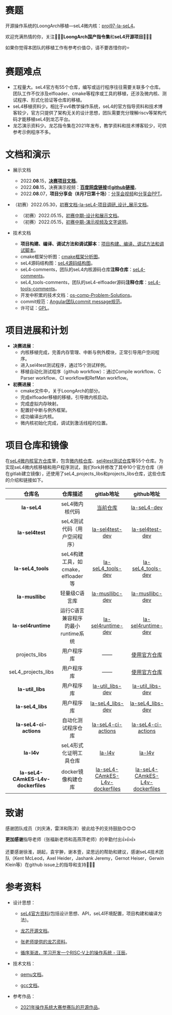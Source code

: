 <!--
  SPDX-License-Identifier: GPL-2.0-only
  Copyright 2022, tyyteam(Qingtao Liu, Yang Lei, Yang Chen)
  qtliu@mail.ustc.edu.cn, le24@mail.ustc.edu.cn, chenyangcs@mail.ustc.edu.cn
-->
# 赛题

开源操作系统的LoongArch移植—seL4微内核：[proj97-la-seL4](https://github.com/oscomp/proj97-la-seL4)。

欢迎充满热情的你，关注💖💖💖**LoongArch国产指令集**和**seL4开源项目**💖💖💖

如果你觉得本团队的移植工作有参考价值😊，请不要吝惜你的⭐

# 赛题难点

* 工程量大。seL4官方有55个仓库，编写或运行程序往往需要关联多个仓库。团队工作不仅涉及elfloader、cmake等程序或工具的移植，还涉及微内核、测试程序、形式化验证等仓库的移植。
* seL4移植资料少。相比于xv6教学操作系统，seL4的官方指导资料和技术博客较少，官方只提供了架构无关的设计思想，团队需要充分理解riscv等架构代码才能移植seL4到龙芯平台。
* 龙芯演示资料少。龙芯指令集在2021年发布，教学资料和技术博客较少，可供参考示例程序不多。

# 文档和演示

* 展示文档

  * 2022.**08**.15，[**决赛项目文档**](https://github.com/tyyteam/OS-comp-pdfdoc-videos/blob/main/proj97-la-seL4-tyyteam-%E5%86%B3%E8%B5%9B%E9%A1%B9%E7%9B%AE%E6%96%87%E6%A1%A3.pdf)。
  * 2022.**08**.15，决赛演示视频：[**百度网盘链接**](https://pan.baidu.com/s/16f4EYctBe0jwXw0sC8CLPg?pwd=6p4k)或[**github链接**](https://raw.githubusercontent.com/tyyteam/OS-comp-pdfdoc-videos/main/la-seL4-%E5%86%B3%E8%B5%9B%E9%A1%B9%E7%9B%AE%E6%BC%94%E7%A4%BA%E8%A7%86%E9%A2%91.mp4)。
  * 2022.**08**.07，**项目分享会（8月7日第十场）**：[分享会视频](https://www.bilibili.com/video/BV1PW4y1Y7zj?spm_id_from=333.999.0.0&vd_source=c0ebc331ee63978f26b2050109cc5826)和[分享会PPT](https://os.educg.net/2022CSCC?op=5)。
* （初赛）2022.05.30，[初赛文档-la-seL4-项目调研\_设计\_展示文档](https://github.com/tyyteam/OS-comp-pdfdoc-videos/blob/main/la-seL4-%E5%88%9D%E8%B5%9B%E9%A1%B9%E7%9B%AE%E8%B0%83%E7%A0%94_%E8%AE%BE%E8%AE%A1_%E5%B1%95%E7%A4%BA%E6%96%87%E6%A1%A3.pdf)。
  * （初赛）2022.05.15，[初赛中期-设计和展示文档](./docs/初赛中期-设计和展示文档.md)。
  * （初赛）2022.05.15，[初赛中期-演示视频及文字说明](https://pan.baidu.com/s/1c8KKPdG0Ri_AbR2taWWPSw?pwd=2qdg)。
* 技术文档

  * **项目构建、编译、调试方法和调试脚本**：[项目构建、编译、调试方法和调试脚本](./docs/技术文档-项目构建、编译和调试方法.md)。
  * cmake框架分析图：[cmake框架分析图](./docs/cmake框架分析图.md)。
  * seL4源码结构图：[seL4源码结构图](./docs/seL4源码结构图.md)。
  * seL4-comments，团队的seL4内核源码仓库**注释仓库**：[seL4-comments](https://github.com/tyyteam/seL4-comments)。
  * seL4_tools-comments，团队的seL4-elfloader源码**注释仓库**：[seL4-tools-comments](https://github.com/tyyteam/seL4_tools-comments)。
  * 开发中积累的技术文档：[os-comp-Problem-Solutions](https://github.com/tyyteam/seL4-oscompProblemSolutions)。
  * commit规范：[Angular团队commit message规范](https://github.com/angular/angular.js/blob/master/DEVELOPERS.md#-git-commit-guidelines)。
  * 许可证：[GPL](./LICENSE.md)。

# 项目进展和计划

* **决赛进展**：
  * 内核移植完成，完善内存管理、中断与例外模块，正常引导用户空间程序。
  * 进入sel4test测试程序，通过15个测试样例。
  * 移植自动化测试程序（github workflow）：通过Compile workflow、C Parser workflow、CI workflow和RefMan workflow。
* **初赛进展**：
  * cmake文件中，关于LoongArch的部分。
  * 完成elfloader移植的移植，引导微内核启动。
  * 完成虚拟内存映射。
  * 配置好中断与例外框架。
  * 成功编译出内核。
  * 微内核初始化完成，调试到激活线程的位置。

# 项目仓库和镜像

在[seL4微内核官方仓库](https://github.com/seL4)里，包含[微内核仓库](https://github.com/seL4/seL4)、[sel4test测试仓库](https://github.com/seL4/sel4test)等55个仓库。为实现seL4微内核移植和用户程序测试，我们fork并修改了其中10个官方仓库（并在gitlab建立镜像），还使用了seL4_projects_libs和projects_libs仓库，这些仓库的介绍和链接如下。

|               仓库名               |              仓库描述              |                          gitlab地址                          |                          github地址                          |
| :--------------------------------: | :--------------------------------: | :----------------------------------------------------------: | :----------------------------------------------------------: |
|            **la-seL4**             |           seL4微内核代码           | [当前仓库](https://gitlab.eduxiji.net/qtliu/project788067-109730) |  [la-seL4-dev](https://github.com/tyyteam/la-seL4/tree/dev)  |
|          **la-sel4test**           |    seL4测试代码（用户空间程序）    | [la-sel4test-dev](https://gitlab.eduxiji.net/qtliu/la-sel4test/-/tree/dev) | [la-sel4test-dev](https://github.com/tyyteam/la-sel4test/tree/dev) |
|         **la-seL4_tools**          | seL4构建工具，如cmake，elfloader等 | [la-seL4_tools-dev](https://gitlab.eduxiji.net/qtliu/la-seL4_tools/-/tree/dev) | [la-seL4_tools-dev](https://github.com/tyyteam/la-seL4_tools/tree/dev) |
|          **la-musllibc**           |           轻量级C语言库            | [la-musllibc-dev](https://gitlab.eduxiji.net/qtliu/la-musllibc/-/tree/dev) | [la-musllibc-dev](https://github.com/tyyteam/la-musllibc/tree/dev) |
|         **la-sel4runtime**         | 运行C语言兼容程序的最小runtime系统 | [la-sel4runtime-dev](https://gitlab.eduxiji.net/qtliu/la-sel4runtime/-/tree/dev) | [la-sel4runtime-dev](https://github.com/tyyteam/la-sel4runtime/tree/dev) |
|           projects_libs            |             用户程序库             |                              ——                              |  [使用官方仓库](https://github.com/seL4/seL4_projects_libs)  |
|         seL4_projects_libs         |             用户程序库             |                              ——                              |  [使用官方仓库](https://github.com/seL4/seL4_projects_libs)  |
|          **la-util_libs**          |             用户程序库             | [la-util_libs-dev](https://gitlab.eduxiji.net/qtliu/la-util_libs/-/tree/dev) | [la-util_libs-dev](https://github.com/tyyteam/la-util_libs/tree/dev) |
|          **la-seL4_libs**          |             用户程序库             | [la-seL4_libs-dev](https://gitlab.eduxiji.net/qtliu/la-seL4_libs/-/tree/dev) | [la-seL4_libs-dev](https://github.com/tyyteam/la-seL4_libs/tree/dev) |
|       **la-seL4-ci-actions**       |         自动化测试程序仓库         | [la-seL4-ci-actions](https://gitlab.eduxiji.net/qtliu/la-sel4-ci-actions) | [la-seL4-ci-actions](https://github.com/tyyteam/la-seL4-ci-actions) |
|             **la-l4v**             |       seL4形式化证明工具仓库       |      [la-l4v](https://gitlab.eduxiji.net/qtliu/la-l4v)       |         [la-l4v](https://github.com/tyyteam/la-l4v)          |
| **la-seL4-CAmkES-L4v-dockerfiles** |         docker镜像构建仓库         | [la-seL4-CAmkES-L4v-dockerfiles](https://gitlab.eduxiji.net/qtliu/la-sel4-camkes-l4v-dockerfiles) | [la-seL4-CAmkES-L4v-dockerfiles](https://github.com/tyyteam/la-seL4-CAmkES-L4v-dockerfiles) |

# 致谢

感谢团队成员（刘庆涛，雷洋和陈洋）彼此给予的支持鼓励😊😊😊

**更加感谢**指导老师（张福新老师和高燕萍老师）的辛勤付出👍👍👍

还要感谢徐淮，胡起，袁宇翀，谢本壹，梁思远的帮助和建议，感谢seL4技术团队（Kent McLeod，Axel Heider，Jashank Jeremy，Gernot Heiser，Gerwin Klein等）在github issue上的指导和支持💖💖💖

# 参考资料

* 设计思想：

  * [seL4官方资料](https://docs.sel4.systems/)(包括设计思想、API，seL4环境配置，项目构建和编译方法)。

  * [龙芯开源文档](https://github.com/loongson)。

  * [张老师提供的龙芯资料](https://github.com/foxsen/qemu-loongarch-runenv)。

  * [循序渐进，学习开发一个RISC-V上的操作系统 - 汪辰](https://www.bilibili.com/video/BV1Q5411w7z5?spm_id_from=333.999.0.0)。

* 技术文档：

  * [qemu文档](https://www.qemu.org/)。

  * [gcc文档](https://gcc.gnu.org/)。

* 参考作品：
  * [2021年操作系统大赛参赛队的开源作品](https://os.educg.net/2021CSCC)。







